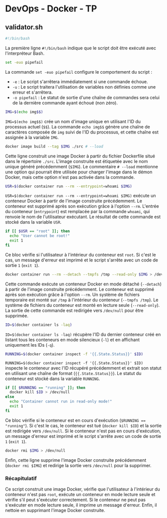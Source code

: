 # DevOps - Docker - TP

## validator.sh

```bash
#!/bin/bash
```
La première ligne `#!/bin/bash` indique que le script doit être exécuté avec l'interpréteur Bash.

```bash
set -euo pipefail
```
La commande `set -euo pipefail` configure le comportement du script :
- `-e` : Le script s'arrêtera immédiatement si une commande échoue.
- `-u` : Le script traitera l'utilisation de variables non définies comme une erreur et s'arrêtera.
- `-o pipefail` : Le statut de sortie d'une chaîne de commandes sera celui de la dernière commande ayant échoué (non zéro).

```bash
IMG=$(echo img$$)
```
`IMG=$(echo img$$)` crée un nom d'image unique en utilisant l'ID du processus actuel (`$$`). La commande `echo img$$` génère une chaîne de caractères composée de `img` suivi de l'ID du processus, et cette chaîne est assignée à la variable `IMG`.

```bash
docker image build --tag $IMG ./src # --load
```
Cette ligne construit une image Docker à partir du fichier Dockerfile situé dans le répertoire `./src`. L'image construite est étiquetée avec le nom unique généré précédemment (`$IMG`). Le commentaire `# --load` mentionne une option qui pourrait être utilisée pour charger l'image dans le démon Docker, mais cette option n'est pas activée dans la commande.

```bash
USR=$(docker container run --rm --entrypoint=whoami $IMG)
```
`USR=$(docker container run --rm --entrypoint=whoami $IMG)` exécute un conteneur Docker à partir de l'image construite précédemment. Le conteneur est supprimé après son exécution grâce à l'option `--rm`. L'entrée du conteneur (`entrypoint`) est remplacée par la commande `whoami`, qui renvoie le nom de l'utilisateur exécutant. Le résultat de cette commande est stocké dans la variable `USR`.

```bash
if [[ $USR == "root" ]]; then
  echo "User cannot be root!"
  exit 1
fi
```
Ce bloc vérifie si l'utilisateur à l'intérieur du conteneur est `root`. Si c'est le cas, un message d'erreur est imprimé et le script s'arrête avec un code de sortie `1` (`exit 1`).

```bash
docker container run --rm --detach --tmpfs /tmp --read-only $IMG > /dev/null
```
Cette commande exécute un conteneur Docker en mode détaché (`--detach`) à partir de l'image construite précédemment. Le conteneur est supprimé après son exécution grâce à l'option `--rm`. Un système de fichiers temporaire est monté sur `/tmp` à l'intérieur du conteneur (`--tmpfs /tmp`). Le système de fichiers du conteneur est monté en lecture seule (`--read-only`). La sortie de cette commande est redirigée vers `/dev/null` pour être supprimée.

```bash
ID=$(docker container ls -laq)
```
`ID=$(docker container ls -laq)` récupère l'ID du dernier conteneur créé en listant tous les conteneurs en mode silencieux (`-l`) et en affichant uniquement les IDs (`-q`).

```bash
RUNNING=$(docker container inspect -f '{{.State.Status}}' $ID)
```
`RUNNING=$(docker container inspect -f '{{.State.Status}}' $ID)` inspecte le conteneur avec l'ID récupéré précédemment et extrait son statut en utilisant une chaîne de format (`{{.State.Status}}`). Le statut du conteneur est stocké dans la variable `RUNNING`.

```bash
if [[ $RUNNING == "running" ]]; then
  docker kill $ID > /dev/null
else
  echo "Container cannot run in read-only mode!"
  exit 1
fi
```
Ce bloc vérifie si le conteneur est en cours d'exécution (`$RUNNING == "running"`). Si c'est le cas, le conteneur est tué (`docker kill $ID`) et la sortie est redirigée vers `/dev/null`. Si le conteneur n'est pas en cours d'exécution, un message d'erreur est imprimé et le script s'arrête avec un code de sortie `1` (`exit 1`).

```bash
docker rmi $IMG > /dev/null
```
Enfin, cette ligne supprime l'image Docker construite précédemment (`docker rmi $IMG`) et redirige la sortie vers `/dev/null` pour la supprimer.

### Récapitulatif
Ce script construit une image Docker, vérifie que l'utilisateur à l'intérieur du conteneur n'est pas `root`, exécute un conteneur en mode lecture seule et vérifie s'il peut s'exécuter correctement. Si le conteneur ne peut pas s'exécuter en mode lecture seule, il imprime un message d'erreur. Enfin, il nettoie en supprimant l'image Docker construite.